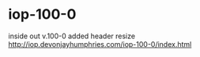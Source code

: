 # iop-100-0
inside out v.100-0
  added header resize
http://iop.devonjayhumphries.com/iop-100-0/index.html
